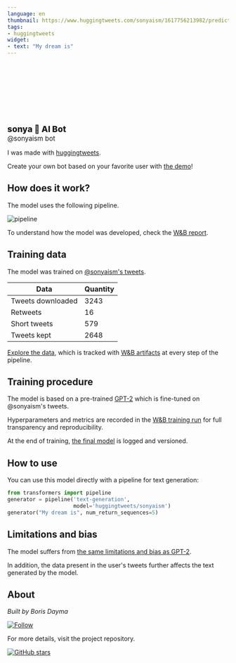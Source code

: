 ```yaml
---
language: en
thumbnail: https://www.huggingtweets.com/sonyaism/1617756213982/predictions.png
tags:
- huggingtweets
widget:
- text: "My dream is"
---
```


<div>
<div style="width: 132px; height:132px; border-radius: 50%; background-size: cover; background-image: url('https://pbs.twimg.com/profile_images/1371921425246863367/xyrKgok4_400x400.jpg')">
</div>
<div style="margin-top: 8px; font-size: 19px; font-weight: 800">sonya؜ 🤖 AI Bot </div>
<div style="font-size: 15px">@sonyaism bot</div>
</div>

I was made with [huggingtweets](https://github.com/borisdayma/huggingtweets).

Create your own bot based on your favorite user with [the demo](https://colab.research.google.com/github/borisdayma/huggingtweets/blob/master/huggingtweets-demo.ipynb)!

## How does it work?

The model uses the following pipeline.

![pipeline](https://github.com/borisdayma/huggingtweets/blob/master/img/pipeline.png?raw=true)

To understand how the model was developed, check the [W&B report](https://wandb.ai/wandb/huggingtweets/reports/HuggingTweets-Train-a-Model-to-Generate-Tweets--VmlldzoxMTY5MjI).

## Training data

The model was trained on [@sonyaism's tweets](https://twitter.com/sonyaism).

| Data | Quantity |
| --- | --- |
| Tweets downloaded | 3243 |
| Retweets | 16 |
| Short tweets | 579 |
| Tweets kept | 2648 |

[Explore the data](https://wandb.ai/wandb/huggingtweets/runs/2hujh3sc/artifacts), which is tracked with [W&B artifacts](https://docs.wandb.com/artifacts) at every step of the pipeline.

## Training procedure

The model is based on a pre-trained [GPT-2](https://huggingface.co/gpt2) which is fine-tuned on @sonyaism's tweets.

Hyperparameters and metrics are recorded in the [W&B training run](https://wandb.ai/wandb/huggingtweets/runs/202umy6y) for full transparency and reproducibility.

At the end of training, [the final model](https://wandb.ai/wandb/huggingtweets/runs/202umy6y/artifacts) is logged and versioned.

## How to use

You can use this model directly with a pipeline for text generation:

```python
from transformers import pipeline
generator = pipeline('text-generation',
                     model='huggingtweets/sonyaism')
generator("My dream is", num_return_sequences=5)
```

## Limitations and bias

The model suffers from [the same limitations and bias as GPT-2](https://huggingface.co/gpt2#limitations-and-bias).

In addition, the data present in the user's tweets further affects the text generated by the model.

## About

*Built by Boris Dayma*

[![Follow](https://img.shields.io/twitter/follow/borisdayma?style=social)](https://twitter.com/intent/follow?screen_name=borisdayma)

For more details, visit the project repository.

[![GitHub stars](https://img.shields.io/github/stars/borisdayma/huggingtweets?style=social)](https://github.com/borisdayma/huggingtweets)
